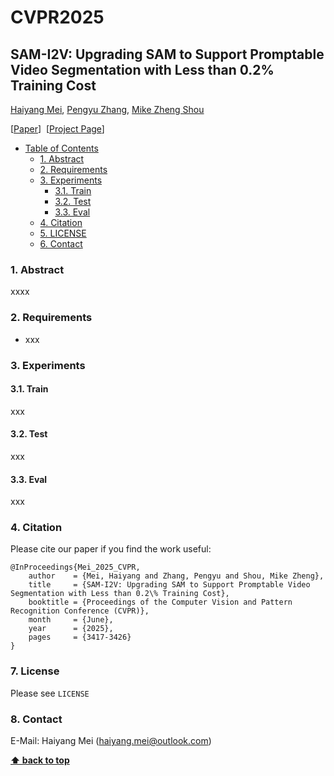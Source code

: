 # CVPR2025

## SAM-I2V: Upgrading SAM to Support Promptable Video Segmentation with Less than 0.2% Training Cost
[Haiyang Mei](https://mhaiyang.github.io/), [Pengyu Zhang](https://scholar.google.com/citations?user=GPGbDfQAAAAJ&hl=en), [Mike Zheng Shou](https://sites.google.com/view/showlab)

[[Paper](https://openaccess.thecvf.com/content/CVPR2025/html/Mei_SAM-I2V_Upgrading_SAM_to_Support_Promptable_Video_Segmentation_with_Less_CVPR_2025_paper.html)]&nbsp;&nbsp;[[Project Page](https://github.com/showlab/SAM-I2V)]

- [Table of Contents](#-SAM-I2V)
  * [1. Abstract](#1-abstract)
  * [2. Requirements](#2-requirements)
  * [3. Experiments](#3-experiments)
    + [3.1. Train](#31-train)
    + [3.2. Test](#32-test)
    + [3.3. Eval](#33-eval)
  * [4. Citation](#4-citation)
  * [5. LICENSE](#5-license)
  * [6. Contact](#6-contact)

### 1. Abstract

xxxx


### 2. Requirements
* xxx


### 3. Experiments

#### 3.1. Train
xxx 

#### 3.2. Test
xxx

#### 3.3. Eval
xxx

### 4. Citation
Please cite our paper if you find the work useful:

```
@InProceedings{Mei_2025_CVPR,
    author    = {Mei, Haiyang and Zhang, Pengyu and Shou, Mike Zheng},
    title     = {SAM-I2V: Upgrading SAM to Support Promptable Video Segmentation with Less than 0.2\% Training Cost},
    booktitle = {Proceedings of the Computer Vision and Pattern Recognition Conference (CVPR)},
    month     = {June},
    year      = {2025},
    pages     = {3417-3426}
}
```

### 7. License

Please see `LICENSE`

### 8. Contact
E-Mail: Haiyang Mei (haiyang.mei@outlook.com)


**[⬆ back to top](#1-abstract)**